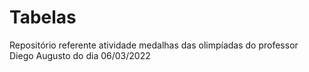 # Tabelas
Repositório referente atividade medalhas das olimpíadas  do professor Diego Augusto  do dia 06/03/2022
